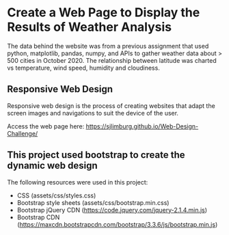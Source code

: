 # Create a Web Page to Display the Results of Weather Analysis 

The data behind the website was from a previous assignment that used python, matplotlib, pandas, numpy, and APIs to gather weather data about > 500 cities in October 2020.
The relationship between latitude was charted vs temperature, wind speed, humidity and cloudiness.

## Responsive Web Design

Responsive web design is the process of creating websites that adapt the screen images and navigations to suit the device of the user.

Access the web page here: https://sjlimburg.github.io/Web-Design-Challenge/

## This project used bootstrap to create the dynamic web design

The following resources were used in this project:

  - CSS (assets/css/styles.css)
  - Bootstrap style sheets (assets/css/bootstrap.min.css)
  - Bootstrap jQuery CDN (https://code.jquery.com/jquery-2.1.4.min.js)
  - Bootstrap CDN (https://maxcdn.bootstrapcdn.com/bootstrap/3.3.6/js/bootstrap.min.js)
  




